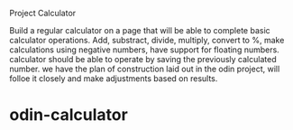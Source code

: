 Project Calculator 

Build a regular calculator on a page that will be able to complete basic calculator operations. Add, substract, divide, multiply, convert to %, make calculations using negative numbers, have support for floating numbers. calculator should be able to operate by saving the previously calculated number.
we have the plan of construction laid out in the odin project, will folloe it closely and make adjustments based on results.



# odin-calculator